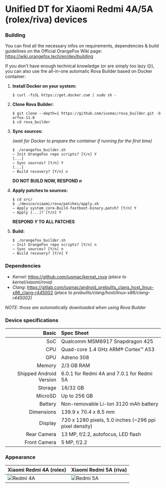 # Unified DT for Xiaomi Redmi 4A/5A (rolex/riva) devices

### Building
You can find all the necessary infos on requirements, dependencies & build guidelines on the Official OrangeFox Wiki page:
https://wiki.orangefox.tech/en/dev/building

If you don't have enough technical knowledge (or are simply too lazy 😌), you can also use the all-in-one automatic Rova Builder based on Docker container:
1. **Install Docker on your system:**
    ```console
    $ curl -fsSL https://get.docker.com | sudo sh -
    ```

2. **Clone Rova Builder:**
    ```console
    $ git clone --depth=1 https://github.com/iusmac/rova_builder.git -b orfox-11.0
    $ cd rova_builder
    ```

3. **Sync sources:**

    _(wait for Docker to prepare the container if running for the first time)_
    ```console
    $ ./orangefox_builder.sh
    — Init OrangeFox repo scripts? [Y/n] Y
    [...]
    — Sync sources? [Y/n] Y
    [...]
    — Build recovery? [Y/n] n
    ```
    **DO NOT BUILD NOW, RESPOND _n_**

4. **Apply patches to sources:**
    ```console
    $ cd src/
    $ ./device/xiaomi/rova/patches/apply.sh
    — Apply system_core-Build-fastboot-binary.patch? [Y/n] Y
    — Apply [...]? [Y/n] Y
    ```
    **RESPOND _Y_ TO ALL PATCHES**

5. **Build:**
    ```console
    $ ./orangefox_builder.sh
    — Init OrangeFox repo scripts? [Y/n] n
    — Sync sources? [Y/n] n
    — Build recovery? [Y/n] Y
    ```

### Dependencies
- *Kernel*: https://github.com/iusmac/kernel_rova
_(place to kernel/xiaomi/rova)_
- *Clang*: https://gitlab.com/iusmac/android_prebuilts_clang_host_linux-x86_clang-r445002
_(place to prebuilts/clang/host/linux-x86/clang-r445002)_

_NOTE: those are automatically downloaded when using Rova Builder_

### Device specifications
Basic                   | Spec Sheet
-----------------------:|:-------------------------
SoC                     | Qualcomm MSM8917 Snapdragon 425
CPU                     | Quad-core 1.4 GHz ARM® Cortex™ A53
GPU                     | Adreno 308
Memory                  | 2/3 GB RAM
Shipped Android Version | 6.0.1 for Redmi 4A and 7.0.1 for Redmi 5A
Storage                 | 16/32 GB
MicroSD                 | Up to 256 GB
Battery                 | Non-removable Li-Ion 3120 mAh battery
Dimensions              | 139.9 x 70.4 x 8.5 mm
Display                 | 720 x 1280 pixels, 5.0 inches (~296 ppi pixel density)
Rear Camera             | 13 MP, f/2.2, autofocus, LED flash
Front Camera            | 5 MP, f/2.2

### Appearance
Xiaomi Redmi 4A (rolex)                                 | Xiaomi Redmi 5A (riva)
--------------------------------------------------------|--------------------------
![Redmi 4A](https://i.imgur.com/nGI3iNI.png "Redmi 4A") | ![Redmi 5A](https://i.imgur.com/taCm6F4.png "Redmi 5A")
